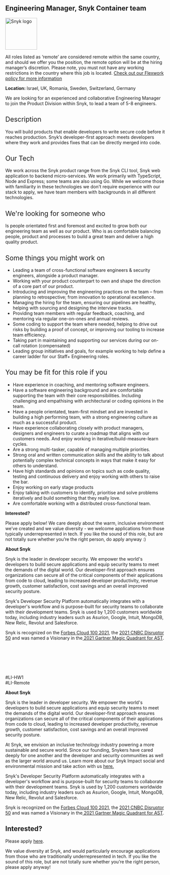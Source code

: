 Engineering Manager, Snyk Container team
---

<img src="https://res.cloudinary.com/snyk/image/upload/v1537345894/press-kit/brand/logo-black.png" width="100" alt="Snyk logo" />

<p><span style="font-weight: 400;">All roles listed as ‘remote’ are considered remote within the same country, and should we offer you the position, the remote option will be at the hiring manager’s discretion. Please note, you must not have any working restrictions in the country where this job is located. </span><a href="https://snyk.io/blog/introducing-flex-work-the-future-of-work-at-snyk/"><span style="font-weight: 400;">Check out our Flexwork policy for more information</span></a></p>
<p><strong>Location: </strong>Israel, UK, Romania, Sweden, Switzerland, Germany</p>
<p>We are looking for an experienced and collaborative Engineering Manager to join the Product Division within Snyk, to lead a team of 5-8 engineers.</p>
<h2><span style="font-weight: 400;">Description</span></h2>
<p><span style="font-weight: 400;">You will build products that enable developers to write secure code before it reaches production. Snyk’s developer-first approach meets developers where they work and provides fixes that can be directly merged into code.</span></p>
<h2><span style="font-weight: 400;">Our Tech</span></h2>
<p><span style="font-weight: 400;">We work across the Snyk product range from the Snyk CLI tool, Snyk web application to backend micro-services. We work primarily with TypeScript, Node and Express; some teams are also using Go. While we welcome those with familiarity in these technologies we don't require experience with our stack to apply, we have team members with backgrounds in all different technologies.</span></p>
<h2><span style="font-weight: 400;">We're looking for someone who</span></h2>
<p><span style="font-weight: 400;">Is people orientated first and foremost and excited to grow both our engineering team as well as our product. Who is as comfortable balancing people, product and processes to build a great team and deliver a high quality product.</span></p>
<h2><span style="font-weight: 400;">Some things you might work on</span></h2>
<ul>
<li style="font-weight: 400;"><span style="font-weight: 400;">Leading a team of cross-functional software engineers &amp; security engineers, alongside a product manager.</span></li>
<li style="font-weight: 400;"><span style="font-weight: 400;">Working with your product counterpart to own and shape the direction of a core part of our product.</span></li>
<li style="font-weight: 400;"><span style="font-weight: 400;">Introducing and improving the engineering practices on the team – from planning to retrospective; from innovation to operational excellence.</span></li>
<li style="font-weight: 400;"><span style="font-weight: 400;">Managing the hiring for the team, ensuring our pipelines are healthy, helping with sourcing and designing the interview tracks.</span></li>
<li style="font-weight: 400;"><span style="font-weight: 400;">Providing team members with regular feedback, coaching, and mentoring via regular one-on-ones and annual reviews.</span></li>
<li style="font-weight: 400;"><span style="font-weight: 400;">Some coding to support the team where needed, helping to drive out risks by building a proof of concept, or improving our tooling to increase team efficiency.</span></li>
<li style="font-weight: 400;"><span style="font-weight: 400;">Taking part in maintaining and supporting our services during our on-call rotation (compensated)</span></li>
<li style="font-weight: 400;"><span style="font-weight: 400;">Leading group initiatives and goals, for example working to help define a career ladder for our Staff+ Engineering roles.</span></li>
</ul>
<h2><span style="font-weight: 400;">You may be fit for this role if you</span></h2>
<ul>
<li style="font-weight: 400;"><span style="font-weight: 400;">Have experience in coaching, and mentoring software engineers.</span></li>
<li style="font-weight: 400;"><span style="font-weight: 400;">Have a software engineering background and are comfortable supporting the team with their core responsibilities. Including challenging and empathising with architectural or coding opinions in the team.</span></li>
<li style="font-weight: 400;"><span style="font-weight: 400;">Have a people orientated, team-first mindset and are invested in building a high performing team, with a strong engineering culture as much as a successful product.</span></li>
<li style="font-weight: 400;"><span style="font-weight: 400;">Have experience collaborating closely with product managers, designers and engineers to curate a roadmap that aligns with our customers needs. And enjoy working in iterative/build-measure-learn cycles.</span></li>
<li style="font-weight: 400;"><span style="font-weight: 400;">Are a strong multi-tasker, capable of managing multiple priorities.</span></li>
<li style="font-weight: 400;"><span style="font-weight: 400;">Strong oral and written communication skills and the ability to talk about potentially complex technical concepts in ways that make it easy for others to understand.</span></li>
<li style="font-weight: 400;"><span style="font-weight: 400;">Have high standards and opinions on topics such as code quality, testing and continuous delivery and enjoy working with others to raise the bar.</span></li>
<li style="font-weight: 400;"><span style="font-weight: 400;">Enjoy working on early stage products</span></li>
<li style="font-weight: 400;"><span style="font-weight: 400;">Enjoy talking with customers to identify, prioritise and solve problems iteratively and build something that they really love.</span></li>
<li style="font-weight: 400;"><span style="font-weight: 400;">Are comfortable working with a distributed cross-functional team.</span></li>
</ul>
<p><strong>Interested?</strong></p>
<p><span style="font-weight: 400;">Please apply below! We care deeply about the warm, inclusive environment we’ve created and we value diversity - we welcome applications from those typically underrepresented in tech. If you like the sound of this role, but are not totally sure whether you’re the right person, do apply anyway :)</span></p>
<p><strong>About Snyk</strong></p>
<p><span style="font-weight: 400;">Snyk is the leader in developer security. We empower the world's developers to build secure applications and equip security teams to meet the demands of the digital world. Our developer-first approach ensures organizations can secure all of the critical components of their applications from code to cloud, leading to increased developer productivity, revenue growth, customer satisfaction, cost savings and an overall improved security posture.&nbsp;</span></p>
<p><span style="font-weight: 400;">Snyk's Developer Security Platform automatically integrates with a developer's workflow and is purpose-built for security teams to collaborate with their development teams. Snyk is used by 1,200 customers worldwide today, including industry leaders such as Asurion, Google, Intuit, MongoDB, New Relic, Revolut and Salesforce.</span></p>
<p><strong><span style="font-weight: 400;">Snyk is recognized on the </span><a href="https://www.forbes.com/cloud100/#6f24b5ba5f94"><span style="font-weight: 400;">Forbes Cloud 100 2021</span></a><span style="font-weight: 400;">, the </span><a href="https://www.cnbc.com/2021/05/25/these-are-the-2021-cnbc-disruptor-50-companies.html"><span style="font-weight: 400;">2021 CNBC Disruptor 50</span></a><span style="font-weight: 400;"> and was named a Visionary in the</span><a href="https://snyk.io/blog/snyk-visionary-2021-gartner-magic-quadrant-for-ast/"><span style="font-weight: 400;"> 2021 Gartner Magic Quadrant for AST</span></a><span style="font-weight: 400;">.</span></strong></p>
<p>&nbsp;</p>
<p>&nbsp;</p>
<p>&nbsp;</p>
<p><span style="font-weight: 400;">#LI-HW1<br>#LI-Remote<br></span></p><div class="content-conclusion"><p><strong>About Snyk</strong></p>
<p><span style="font-weight: 400;">Snyk is the leader in developer security. We empower the world's developers to build secure applications and equip security teams to meet the demands of the digital world. Our developer-first approach ensures organizations can secure all of the critical components of their applications from code to cloud, leading to increased developer productivity, revenue growth, customer satisfaction, cost savings and an overall improved security posture.&nbsp;</span></p>
<p><span style="font-weight: 400;">At Snyk, we envision an inclusive technology industry powering a more sustainable and secure world.</span> <span style="font-weight: 400;">Since our founding, Snykers have cared deeply for one another and the developer and security communities as well as the larger world around us. Learn more about our Snyk Impact social and environmental mission and take action with us </span><a href="https://snyk.io/about/snyk-impact/"><span style="font-weight: 400;">here.</span></a></p>
<p><span style="font-weight: 400;">Snyk's Developer Security Platform automatically integrates with a developer's workflow and is purpose-built for security teams to collaborate with their development teams. Snyk is used by 1,200 customers worldwide today, including industry leaders such as Asurion, Google, Intuit, MongoDB, New Relic, Revolut and Salesforce.</span></p>
<p><span style="font-weight: 400;">Snyk is recognized on the </span><a href="https://www.forbes.com/cloud100/#6f24b5ba5f94"><span style="font-weight: 400;">Forbes Cloud 100 2021</span></a><span style="font-weight: 400;">, the </span><a href="https://www.cnbc.com/2021/05/25/these-are-the-2021-cnbc-disruptor-50-companies.html"><span style="font-weight: 400;">2021 CNBC Disruptor 50</span></a><span style="font-weight: 400;"> and was named a Visionary in the</span><a href="https://snyk.io/blog/snyk-visionary-2021-gartner-magic-quadrant-for-ast/"><span style="font-weight: 400;"> 2021 Gartner Magic Quadrant for AST</span></a><span style="font-weight: 400;">.</span></p></div>

Interested?
---

Please apply [here](https://boards.greenhouse.io/snyk/jobs/5627491002#app).

We value diversity at Snyk, and would particularly encourage applications from those who are traditionally underrepresented in tech.
If you like the sound of this role, but are not totally sure whether you’re the right person, please apply anyway!
